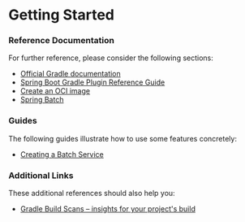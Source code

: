 # Getting Started

### Reference Documentation

For further reference, please consider the following sections:

* [Official Gradle documentation](https://docs.gradle.org)
* [Spring Boot Gradle Plugin Reference Guide](https://docs.spring.io/spring-boot/docs/2.5.6/gradle-plugin/reference/html/)
* [Create an OCI image](https://docs.spring.io/spring-boot/docs/2.5.6/gradle-plugin/reference/html/#build-image)
* [Spring Batch](https://docs.spring.io/spring-boot/docs/2.5.6/reference/htmlsingle/#howto-batch-applications)

### Guides

The following guides illustrate how to use some features concretely:

* [Creating a Batch Service](https://spring.io/guides/gs/batch-processing/)

### Additional Links

These additional references should also help you:

* [Gradle Build Scans – insights for your project's build](https://scans.gradle.com#gradle)

